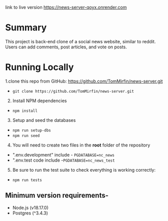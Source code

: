 link to live version https://news-server-qoyx.onrender.com

# Summary

This project is back-end clone of a social news website, similar to reddit. Users can add comments, post articles, and vote on posts.

# Running Locally

1.clone this repo from GitHub: https://github.com/TomMirfin/news-server.git

- `git clone https://github.com/TomMirfin/news-server.git`

2. Install NPM dependencies

- `npm install`

3.  Setup and seed the databases

- `npm run setup-dbs`
- `npm run seed`

4.  You will need to create two files in the **root** folder of the repository

- ".env.development" include - `PGDATABASE=nc_news`
- ".env.test code include -`PGDATABASE=nc_news_test`

5. Be sure to run the test suite to check everything is working correctly:

- `npm run tests`

## Minimum version requirements-

- Node.js (v18.17.0)
- Postgres (^3.4.3)
